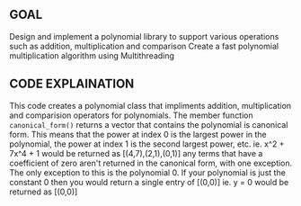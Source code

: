 ## GOAL
Design and implement a polynomial library to support various operations such as addition, multiplication
and comparison
Create a fast polynomial multiplication algorithm using Multithreading

## CODE EXPLAINATION

This code creates a polynomial class that impliments addition, multiplication and comparision operators for polynomials. The member function `canonical_form()` returns a vector that contains the polynomial is canonical form. This means that the power at index 0 is the largest power in the polynomial, the power at index 1 is the second largest power, etc. 
ie. x^2 + 7x^4 + 1 would be returned as [(4,7),(2,1),(0,1)] 
any terms that have a coefficient of zero aren't returned in the canonical form, with one exception. The only exception to this is the polynomial 0. If your polynomial is just the constant 0 then you would return a single entry of [(0,0)]
ie. y = 0 would be returned as [(0,0)]   
